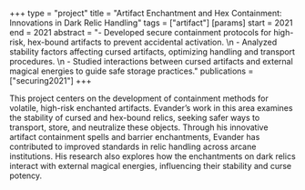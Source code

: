 +++
type = "project"
title = "Artifact Enchantment and Hex Containment: Innovations in Dark Relic Handling"
tags = ["artifact"]
[params]
    start = 2021
    end = 2021
    abstract = "- Developed secure containment protocols for high-risk, hex-bound artifacts to prevent accidental activation. \n - Analyzed stability factors affecting cursed artifacts, optimizing handling and transport procedures. \n - Studied interactions between cursed artifacts and external magical energies to guide safe storage practices."
    publications = ["securing2021"]
+++

This project centers on the development of containment methods for volatile, high-risk enchanted artifacts. Evander’s work in this area examines the stability of cursed and hex-bound relics, seeking safer ways to transport, store, and neutralize these objects. Through his innovative artifact containment spells and barrier enchantments, Evander has contributed to improved standards in relic handling across arcane institutions. His research also explores how the enchantments on dark relics interact with external magical energies, influencing their stability and curse potency.